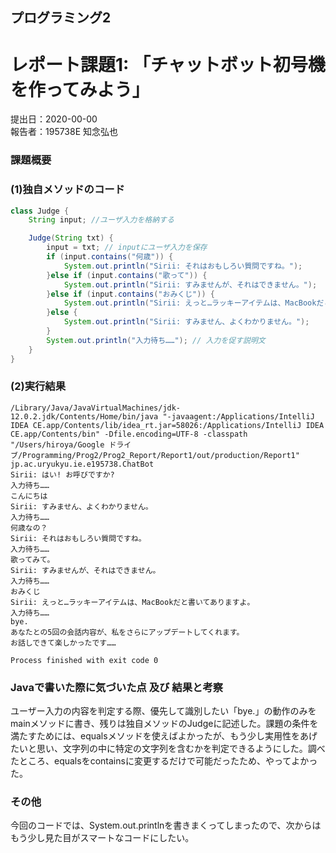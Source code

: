 ## プログラミング2
# レポート課題1: 「チャットボット初号機を作ってみよう」
提出日：2020-00-00  
報告者：195738E 知念弘也  

### 課題概要  

### (1)独自メソッドのコード  
```java:Chatbot.java
class Judge {
    String input; //ユーザ入力を格納する

    Judge(String txt) {
        input = txt; // inputにユーザ入力を保存
        if (input.contains("何歳")) {
            System.out.println("Sirii: それはおもしろい質問ですね。");
        }else if (input.contains("歌って")) {
            System.out.println("Sirii: すみませんが、それはできません。");
        }else if (input.contains("おみくじ")) {
            System.out.println("Sirii: えっと…ラッキーアイテムは、MacBookだと書いてありますよ。");
        }else {
            System.out.println("Sirii: すみません、よくわかりません。");
        }
        System.out.println("入力待ち……"); // 入力を促す説明文
    }
}
```

### (2)実行結果  
```java:
/Library/Java/JavaVirtualMachines/jdk-12.0.2.jdk/Contents/Home/bin/java "-javaagent:/Applications/IntelliJ IDEA CE.app/Contents/lib/idea_rt.jar=58026:/Applications/IntelliJ IDEA CE.app/Contents/bin" -Dfile.encoding=UTF-8 -classpath "/Users/hiroya/Google ドライブ/Programming/Prog2/Prog2_Report/Report1/out/production/Report1" jp.ac.uryukyu.ie.e195738.ChatBot
Sirii: はい! お呼びですか?
入力待ち……
こんにちは
Sirii: すみません、よくわかりません。
入力待ち……
何歳なの？
Sirii: それはおもしろい質問ですね。
入力待ち……
歌ってみて。
Sirii: すみませんが、それはできません。
入力待ち……
おみくじ
Sirii: えっと…ラッキーアイテムは、MacBookだと書いてありますよ。
入力待ち……
bye.
あなたとの5回の会話内容が、私をさらにアップデートしてくれます。
お話しできて楽しかったです……

Process finished with exit code 0
```
###  Javaで書いた際に気づいた点 及び 結果と考察
ユーザー入力の内容を判定する際、優先して識別したい「bye.」の動作のみをmainメソッドに書き、残りは独自メソッドのJudgeに記述した。課題の条件を満たすためには、equalsメソッドを使えばよかったが、もう少し実用性をあげたいと思い、文字列の中に特定の文字列を含むかを判定できるようにした。調べたところ、equalsをcontainsに変更するだけで可能だったため、やってよかった。

### その他
今回のコードでは、System.out.printlnを書きまくってしまったので、次からはもう少し見た目がスマートなコードにしたい。